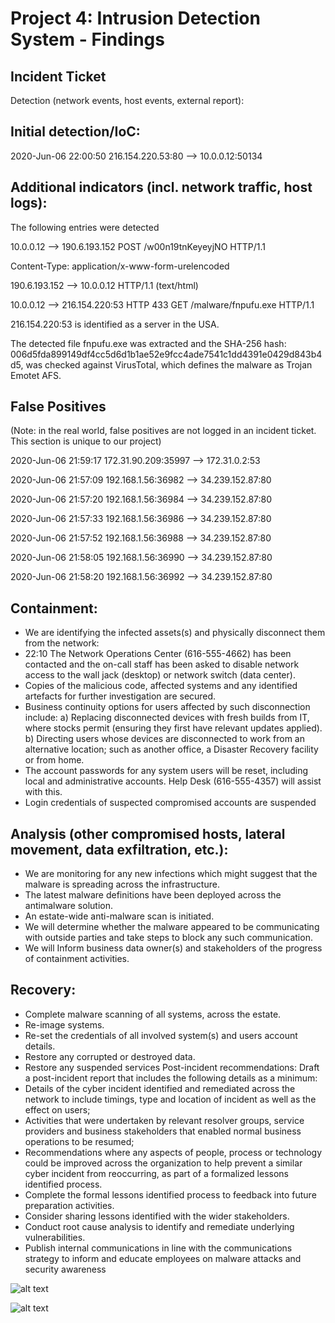 # Project 4: Intrusion Detection System - Findings

## Incident Ticket

Detection (network events, host events, external report):

## Initial detection/IoC:

2020-Jun-06 22:00:50	216.154.220.53:80	 --> 10.0.0.12:50134


## Additional indicators (incl. network traffic, host logs):

The following entries were detected 

10.0.0.12 --> 190.6.193.152           POST /w00n19tnKeyeyjNO HTTP/1.1

Content-Type: application/x-www-form-urelencoded

190.6.193.152 --> 10.0.0.12           HTTP/1.1 (text/html)


10.0.0.12 --> 216.154.220:53	HTTP	433	GET /malware/fnpufu.exe HTTP/1.1 

216.154.220:53 is identified as a server in the USA.

The detected file fnpufu.exe was extracted and the SHA-256 hash: 006d5fda899149df4cc5d6d1b1ae52e9fcc4ade7541c1dd4391e0429d843b4d5, was checked against VirusTotal, which defines the malware as Trojan Emotet AFS.


## False Positives

(Note: in the real world, false positives are not logged in an incident ticket. This section is unique to our project)

2020-Jun-06 21:59:17	172.31.90.209:35997 --> 172.31.0.2:53

2020-Jun-06 21:57:09	192.168.1.56:36982	 --> 34.239.152.87:80

2020-Jun-06 21:57:20	192.168.1.56:36984 --> 34.239.152.87:80

2020-Jun-06 21:57:33	192.168.1.56:36986 --> 34.239.152.87:80

2020-Jun-06 21:57:52	192.168.1.56:36988	 --> 34.239.152.87:80

2020-Jun-06 21:58:05	192.168.1.56:36990 --> 34.239.152.87:80

2020-Jun-06 21:58:20	192.168.1.56:36992	 --> 34.239.152.87:80

## Containment:

* We are identifying the infected assets(s) and physically disconnect them from the network:
* 22:10 The Network Operations Center (616-555-4662) has been contacted and the on-call staff has been asked to disable network access to the wall jack (desktop) or network switch (data center).
* Copies of the malicious code, affected systems and any identified artefacts
for further investigation are secured.
* Business continuity options for users affected by such disconnection include:
a) Replacing disconnected devices with fresh builds from IT, where stocks
permit (ensuring they first have relevant updates applied). 
b) Directing users whose devices are disconnected to work from an alternative
location; such as another office, a Disaster Recovery facility or from home.
* The account passwords for any system users will be reset, including local and administrative accounts. Help Desk (616-555-4357) will assist with this.
* Login credentials of suspected compromised accounts are suspended

## Analysis (other compromised hosts, lateral movement, data exfiltration, etc.):

* We are monitoring for any new infections which might suggest that the malware is spreading across the infrastructure.
* The latest malware definitions have been deployed across the antimalware solution.
* An estate-wide anti-malware scan is initiated. 
* We will determine whether the malware appeared to be communicating with
outside parties and take steps to block any such communication.
* We will Inform business data owner(s) and stakeholders of the progress of containment activities.


## Recovery:

* Complete malware scanning of all systems, across the estate.
* Re-image systems.
* Re-set the credentials of all involved system(s) and users account details.
* Restore any corrupted or destroyed data.
* Restore any suspended services
Post-incident recommendations:
Draft a post-incident report that includes the following details as a minimum:
* Details of the cyber incident identified and remediated across the network to
include timings, type and location of incident as well as the effect on users;
* Activities that were undertaken by relevant resolver groups, service providers
and business stakeholders that enabled normal business operations to be
resumed;
* Recommendations where any aspects of people, process or technology could
be improved across the organization to help prevent a similar cyber incident
from reoccurring, as part of a formalized lessons identified process.
* Complete the formal lessons identified process to feedback into future preparation
activities.
* Consider sharing lessons identified with the wider stakeholders.
* Conduct root cause analysis to identify and remediate underlying vulnerabilities.
* Publish internal communications in line with the communications strategy to inform
and educate employees on malware attacks and security awareness

![alt text](https://github.com/mikethwolff/Security-Analyst-Projects-Udacity/blob/main/Intrusion%20Detection%20System/Findings/search.png)

![alt text](https://github.com/mikethwolff/Security-Analyst-Projects-Udacity/blob/main/Intrusion%20Detection%20System/Findings/dashboard.png)

